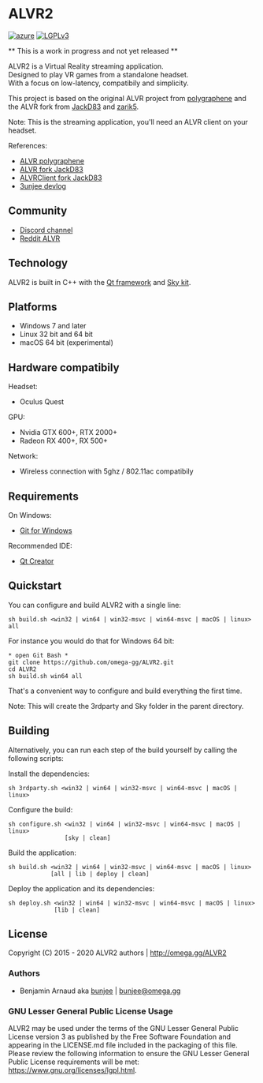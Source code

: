# ALVR2
[![azure](https://dev.azure.com/bunjee/ALVR2/_apis/build/status/omega-gg.ALVR2)](https://dev.azure.com/bunjee/ALVR2/_build)
[![LGPLv3](https://img.shields.io/badge/License-LGPLv3-blue.svg)](https://www.gnu.org/licenses/lgpl.html)

** This is a work in progress and not yet released **

ALVR2 is a Virtual Reality streaming application.<br>
Designed to play VR games from a standalone headset.<br>
With a focus on low-latency, compatibily and simplicity.<br>

This project is based on the original ALVR project from [polygraphene](https://github.com/polygraphene)
and the ALVR fork from [JackD83](https://github.com/JackD83) and [zarik5](https://github.com/zarik5).

Note: This is the streaming application, you'll need an ALVR client on your headset.

References:
- [ALVR polygraphene](https://github.com/polygraphene/ALVR)
- [ALVR fork JackD83](https://github.com/polygraphene/ALVR)
- [ALVRClient fork JackD83](https://github.com/JackD83/ALVRClient)
- [3unjee devlog](https://github.com/3unjee/devlogs/blob/master/ALVR2.md)

## Community

- [Discord channel](https://discord.gg/ypagkhV)
- [Reddit ALVR](https://www.reddit.com/r/ALVR)

## Technology

ALVR2 is built in C++ with the [Qt framework](https://github.com/qtproject) and [Sky kit](http://omega.gg/Sky/sources).

## Platforms

- Windows 7 and later
- Linux 32 bit and 64 bit
- macOS 64 bit (experimental)

## Hardware compatibily

Headset:
- Oculus Quest

GPU:
- Nvidia GTX 600+, RTX 2000+
- Radeon RX 400+, RX 500+

Network:
- Wireless connection with 5ghz / 802.11ac compatibily

## Requirements

On Windows:
- [Git for Windows](https://git-for-windows.github.io)

Recommended IDE:
- [Qt Creator](https://download.qt.io/official_releases/qtcreator)

## Quickstart

You can configure and build ALVR2 with a single line:

    sh build.sh <win32 | win64 | win32-msvc | win64-msvc | macOS | linux> all

For instance you would do that for Windows 64 bit:

    * open Git Bash *
    git clone https://github.com/omega-gg/ALVR2.git
    cd ALVR2
    sh build.sh win64 all

That's a convenient way to configure and build everything the first time.

Note: This will create the 3rdparty and Sky folder in the parent directory.

## Building

Alternatively, you can run each step of the build yourself by calling the following scripts:

Install the dependencies:

    sh 3rdparty.sh <win32 | win64 | win32-msvc | win64-msvc | macOS | linux>

Configure the build:

    sh configure.sh <win32 | win64 | win32-msvc | win64-msvc | macOS | linux>
                    [sky | clean]

Build the application:

    sh build.sh <win32 | win64 | win32-msvc | win64-msvc | macOS | linux>
                [all | lib | deploy | clean]

Deploy the application and its dependencies:

    sh deploy.sh <win32 | win64 | win32-msvc | win64-msvc | macOS | linux>
                 [lib | clean]

## License

Copyright (C) 2015 - 2020 ALVR2 authors | http://omega.gg/ALVR2

### Authors

- Benjamin Arnaud aka [bunjee](http://bunjee.me) | <bunjee@omega.gg>

### GNU Lesser General Public License Usage

ALVR2 may be used under the terms of the GNU Lesser General Public License version 3 as published
by the Free Software Foundation and appearing in the LICENSE.md file included in the packaging of
this file. Please review the following information to ensure the GNU Lesser General Public License
requirements will be met: https://www.gnu.org/licenses/lgpl.html.
